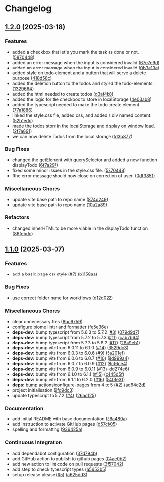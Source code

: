 # Changelog

## [1.2.0](https://github.com/ChrisOmni/web-To-Do/compare/v1.1.0...v1.2.0) (2025-03-18)


### Features

* added a checkbox that let's you mark the task as done or not. ([5870448](https://github.com/ChrisOmni/web-To-Do/commit/587044841732bd5afdbd991eeb4b257012f3bcf1))
* added an error message when the input is considered invalid ([67e7e9d](https://github.com/ChrisOmni/web-To-Do/commit/67e7e9d69523c5f05d7ac3fa80f92a98c5e967b4))
* added an error message when the input is considered invalid ([0b3e19e](https://github.com/ChrisOmni/web-To-Do/commit/0b3e19e6c3756a769e7394fac61a66d29f226360))
* added style on todo-element and a button that will serve a delete purpose ([418d58c](https://github.com/ChrisOmni/web-To-Do/commit/418d58c3ea632b1d0e056a384d48061ad33ee04f))
* added the deletion button to the todos and styled the todo-elements. ([1329664](https://github.com/ChrisOmni/web-To-Do/commit/1329664a58aef0f0a5f7f5bf3d8d8ec3a75732d3))
* added the html needed to create todos ([d3af4b8](https://github.com/ChrisOmni/web-To-Do/commit/d3af4b854e60fb112adb0e19fe78b3a944e77909))
* added the logic for the checkbox to store in localStorage ([4e03ab8](https://github.com/ChrisOmni/web-To-Do/commit/4e03ab87bbebaaf2c2391f7a9da7c7f4c763bc38))
* added the typescript needed to make the todo create element. ([77a1886](https://github.com/ChrisOmni/web-To-Do/commit/77a18864a02964ff2729af669743869cd92a2200))
* linked the style.css file, added css, and added a div named content. ([52b1edc](https://github.com/ChrisOmni/web-To-Do/commit/52b1edc750eed95f86d630b6aa551fb6e9882106))
* made the todos store in the localStorage and display on window load. ([2f7a891](https://github.com/ChrisOmni/web-To-Do/commit/2f7a89161e5d5fe0a1583c071e62ab669b040c13))
* we can now delete Todos from the local storage ([fd3b877](https://github.com/ChrisOmni/web-To-Do/commit/fd3b8778ad2d44daf7699cc4a5fe8a98279f0421))


### Bug Fixes

* changed the getElement with querySelector and added a new function displayTodo ([6f7a297](https://github.com/ChrisOmni/web-To-Do/commit/6f7a29744b096011697111a65fc4bd2c48210bae))
* fixed some minor issues in the style.css file. ([5870448](https://github.com/ChrisOmni/web-To-Do/commit/587044841732bd5afdbd991eeb4b257012f3bcf1))
* fthe error message should now close on correction of user. ([0df3851](https://github.com/ChrisOmni/web-To-Do/commit/0df3851ec78e76b9dbebeaa4842070b4a62a7ec5))


### Miscellaneous Chores

* update vite base path to repo name ([874d249](https://github.com/ChrisOmni/web-To-Do/commit/874d249dec945bd48a1a476a0cf0dc6f5def9d2a))
* update vite base path to repo name ([10a2a89](https://github.com/ChrisOmni/web-To-Do/commit/10a2a89fcd6c4d7276040a910b77309eefc31d3d))


### Refactors

* changed innerHTML to be more viable in the displayTodo function ([86febdc](https://github.com/ChrisOmni/web-To-Do/commit/86febdc305a6033b8ccafe5c9c2296150f05c541))

## [1.1.0](https://github.com/jobtrek/web-todo-template/compare/v1.0.0...v1.1.0) (2025-03-07)


### Features

* add a basic page css style ([#7](https://github.com/jobtrek/web-todo-template/issues/7)) ([b1158aa](https://github.com/jobtrek/web-todo-template/commit/b1158aadf95aada3ba81bbbca0e6ae5a6256208d))


### Bug Fixes

* use correct folder name for workflows ([d12d022](https://github.com/jobtrek/web-todo-template/commit/d12d02291e14d96ae76b5c4689c946c9936c8365))


### Miscellaneous Chores

* clear unnecessary files ([8bc9759](https://github.com/jobtrek/web-todo-template/commit/8bc9759bbff78303c74060ce463bc96ca8731916))
* configure biome linter and formatter ([fe5e36e](https://github.com/jobtrek/web-todo-template/commit/fe5e36e2e9ac4e535741102dcc6c8cdc0b025585))
* **deps-dev:** bump typescript from 5.6.3 to 5.7.2 ([#3](https://github.com/jobtrek/web-todo-template/issues/3)) ([079d9d7](https://github.com/jobtrek/web-todo-template/commit/079d9d70f0ecc114dfde036e7a4b166dfe1f03de))
* **deps-dev:** bump typescript from 5.7.2 to 5.7.3 ([#11](https://github.com/jobtrek/web-todo-template/issues/11)) ([cab7b64](https://github.com/jobtrek/web-todo-template/commit/cab7b643d1782373ef244773f71211320a0dbd5e))
* **deps-dev:** bump typescript from 5.7.3 to 5.8.2 ([#17](https://github.com/jobtrek/web-todo-template/issues/17)) ([26a9eb1](https://github.com/jobtrek/web-todo-template/commit/26a9eb16ec4aa54bd85ef6b30666e254f7edc397))
* **deps-dev:** bump vite from 6.0.11 to 6.1.0 ([#14](https://github.com/jobtrek/web-todo-template/issues/14)) ([6529dc3](https://github.com/jobtrek/web-todo-template/commit/6529dc34e324f579a97d255abf15bc38c18f9ccf))
* **deps-dev:** bump vite from 6.0.3 to 6.0.6 ([#9](https://github.com/jobtrek/web-todo-template/issues/9)) ([5a201ef](https://github.com/jobtrek/web-todo-template/commit/5a201efbf78f8ad3419ee150dd58b639dab5fdbc))
* **deps-dev:** bump vite from 6.0.6 to 6.0.7 ([#10](https://github.com/jobtrek/web-todo-template/issues/10)) ([8d999a4](https://github.com/jobtrek/web-todo-template/commit/8d999a4a01ca959445fade8f657fee5cee89fd81))
* **deps-dev:** bump vite from 6.0.7 to 6.0.9 ([#12](https://github.com/jobtrek/web-todo-template/issues/12)) ([8cf6ce4](https://github.com/jobtrek/web-todo-template/commit/8cf6ce4df315e4c6e73c8ccb2542f68ce1269662))
* **deps-dev:** bump vite from 6.0.9 to 6.0.11 ([#13](https://github.com/jobtrek/web-todo-template/issues/13)) ([dd274e6](https://github.com/jobtrek/web-todo-template/commit/dd274e60ad5d68b895d5f41b8b911d3b6e0a5853))
* **deps-dev:** bump vite from 6.1.0 to 6.1.1 ([#15](https://github.com/jobtrek/web-todo-template/issues/15)) ([c445d5f](https://github.com/jobtrek/web-todo-template/commit/c445d5f929057e1319aac29805523f9558d6a019))
* **deps-dev:** bump vite from 6.1.1 to 6.2.0 ([#16](https://github.com/jobtrek/web-todo-template/issues/16)) ([540fe31](https://github.com/jobtrek/web-todo-template/commit/540fe316bc395a5fb0b322c2f6127c98f00503a3))
* **deps:** bump actions/configure-pages from 4 to 5 ([#2](https://github.com/jobtrek/web-todo-template/issues/2)) ([ad64c2d](https://github.com/jobtrek/web-todo-template/commit/ad64c2d39d39e43bce36346e6101563425d6c6e5))
* project initialisation ([9fd9dc3](https://github.com/jobtrek/web-todo-template/commit/9fd9dc3c23b6a84ebe386a3ae0cad8c67767a131))
* update typescript to 5.7.2 ([#4](https://github.com/jobtrek/web-todo-template/issues/4)) ([26ac125](https://github.com/jobtrek/web-todo-template/commit/26ac125ffb3b074454ac005da9452e58d9729dcb))


### Documentation

* add initial README with base documentation ([36a480a](https://github.com/jobtrek/web-todo-template/commit/36a480a775f484dd133ed02a40118f490a942dbb))
* add instruction to activate GitHub pages ([d57cb05](https://github.com/jobtrek/web-todo-template/commit/d57cb050a61b9a2114682d56ed31bf8b670943d7))
* spelling and formatting ([936425a](https://github.com/jobtrek/web-todo-template/commit/936425a50f88427c073b2eeea601fdd240724eed))


### Continuous Integration

* add dependabot configuration ([37d794b](https://github.com/jobtrek/web-todo-template/commit/37d794b36c87cf1dbca32715783c73ce9badd463))
* add GitHub action to publish to github pages ([04ae0b2](https://github.com/jobtrek/web-todo-template/commit/04ae0b2ed8ff5cabf42cd967f0eef2c556236715))
* add new action to lint code on pull requests ([3f57042](https://github.com/jobtrek/web-todo-template/commit/3f570422470743b7c668a0cc8fec342a0dfdf01e))
* add step to check typescript types ([a5653b5](https://github.com/jobtrek/web-todo-template/commit/a5653b5ad1bdf78b9c98141bc04e47f5ba5c632a))
* setup release please ([#5](https://github.com/jobtrek/web-todo-template/issues/5)) ([a625dd3](https://github.com/jobtrek/web-todo-template/commit/a625dd3f4c7a754d66b860f3dfd159d865aa5648))
